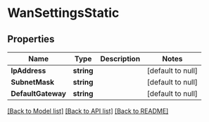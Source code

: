 # WanSettingsStatic

## Properties
Name | Type | Description | Notes
------------ | ------------- | ------------- | -------------
**IpAddress** | **string** |  | [default to null]
**SubnetMask** | **string** |  | [default to null]
**DefaultGateway** | **string** |  | [default to null]

[[Back to Model list]](../README.md#documentation-for-models) [[Back to API list]](../README.md#documentation-for-api-endpoints) [[Back to README]](../README.md)


